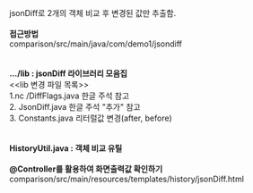 jsonDiff로 2개의 객체 비교 후 변경된 값만 추출함. 
<br>
<br>
**접근방법** <br>
comparison/src/main/java/com/demo1/jsondiff<br>
<br>
<br>
**.../lib : jsonDiff 라이브러리 모음집** <br>
<<lib 변경 파일 목록>> <br>
1.nc /DiffFlags.java 한글 주석 참고 <br>
2. JsonDiff.java 한글 주석 "추가" 참고<br>
3. Constants.java 리터럴값 변경(after, before) <br>
<br>
<br>
**HistoryUtil.java : 객체 비교 유틸**
<br>
<br>
**@Controller를 활용하여 화면출력값 확인하기**<br>
comparison/src/main/resources/templates/history/jsonDiff.html<br>
